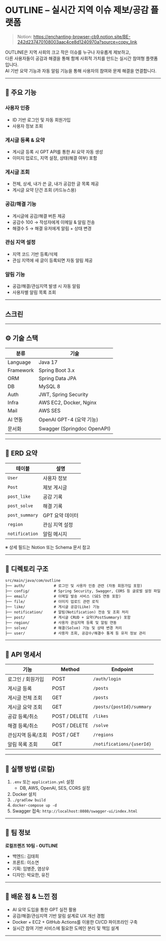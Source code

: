# OUTLINE – 실시간 지역 이슈 제보/공감 플랫폼

> Notion: https://enchanting-browser-cb9.notion.site/BE-242d237470108003aac4ce8d1240970a?source=copy_link

OUTLINE은 지역 사회의 크고 작은 이슈를 누구나 자유롭게 제보하고,  
다른 사용자들이 공감과 해결을 통해 함께 사회적 가치를 만드는 실시간 참여형 플랫폼입니다.  
AI 기반 요약 기능과 자동 알림 기능을 통해 사용자의 참여와 문제 해결을 연결합니다.

---

## 🚀 주요 기능

### 사용자 인증
- ID 기반 로그인 및 자동 회원가입
- 사용자 정보 조회

### 게시글 등록 & 요약
- 게시글 등록 시 GPT API를 통한 AI 요약 자동 생성
- 이미지 업로드, 지역 설정, 상태(해결 여부) 포함

### 게시글 조회
- 전체, 상세, 내가 쓴 글, 내가 공감한 글 목록 제공
- 게시글 요약 단건 조회 (카드뉴스용)

### 공감/해결 기능
- 게시글에 공감/해결 버튼 제공
- 공감수 100 → 작성자에게 이메일 & 알림 전송
- 해결수 5 → 해결 유저에게 알림 + 상태 변경

### 관심 지역 설정
- 지역 코드 기반 등록/삭제
- 관심 지역에 새 글이 등록되면 자동 알림 제공

### 알림 기능
- 공감/해결/관심지역 발생 시 자동 알림
- 사용자별 알림 목록 조회

---

## 스크린

---

## ⚙ 기술 스택

| 분류        | 기술                         |
|-------------|------------------------------|
| Language    | Java 17                      |
| Framework   | Spring Boot 3.x              |
| ORM         | Spring Data JPA              |
| DB          | MySQL 8                      |
| Auth        | JWT, Spring Security         |
| Infra       | AWS EC2, Docker, Nginx       |
| Mail        | AWS SES                      |
| AI 연동     | OpenAI GPT-4 (요약 기능)     |
| 문서화      | Swagger (Springdoc OpenAPI)  |

---

## 🧾 ERD 요약

| 테이블 | 설명 |
|--------|------|
| `User`          | 사용자 정보 |
| `Post`          | 제보 게시글 |
| `post_like`     | 공감 기록 |
| `post_solve`    | 해결 기록 |
| `post_summary`  | GPT 요약 데이터 |
| `region`        | 관심 지역 설정 |
| `notification`  | 알림 메시지 |

※ 상세 필드는 Notion 또는 Schema 문서 참고

---

## 📁 디렉토리 구조
```
src/main/java/com/outline
├── auth/             # 로그인 및 사용자 인증 관련 (자동 회원가입 포함)
├── config/           # Spring Security, Swagger, CORS 등 글로벌 설정 파일
├── email/            # 이메일 발송 서비스 (SES 연동 포함)
├── file/             # 이미지 업로드 관련 로직
├── like/             # 게시글 공감(Like) 기능
├── notification/     # 알림(Notification) 전송 및 조회 처리
├── post/             # 게시글 CRUD + 요약(PostSummary) 포함
├── region/           # 사용자 관심지역 등록 및 알림 연동
├── solve/            # 해결(Solve) 기능 및 상태 변경 처리
├── user/             # 사용자 조회, 공감수/해결수 통계 등 유저 정보 관리
```

---

## 📌 API 명세서

| 기능 | Method | Endpoint |
|------|--------|----------|
| 로그인 / 회원가입 | POST | `/auth/login` |
| 게시글 등록 | POST | `/posts` |
| 게시글 전체 조회 | GET | `/posts` |
| 게시글 요약 조회 | GET | `/posts/{postId}/summary` |
| 공감 등록/취소 | POST / DELETE | `/likes` |
| 해결 등록/취소 | POST / DELETE | `/solve` |
| 관심지역 등록/조회 | POST / GET | `/regions` |
| 알림 목록 조회 | GET | `/notifications/{userId}` |

---

## 🧪 실행 방법 (로컬)

1. `.env` 또는 `application.yml` 설정
   - DB, AWS, OpenAI, SES, CORS 설정
2. Docker 설치
3. `./gradlew build`
4. `docker-compose up -d`
5. Swagger 접속: `http://localhost:8080/swagger-ui/index.html`

---

## 👥 팀 정보

**로컬프렌즈 10팀 - OUTLINE**  
- 백엔드: 김태희
- 프론트: 이소연
- 기획: 임병준, 염상우
- 디자인: 박요한, 유진

---

## 📌 배운 점 & 느낀 점

- AI 요약 도입을 통한 GPT 실전 활용
- 공감/해결/관심지역 기반 알림 설계로 UX 개선 경험
- Docker + EC2 + GitHub Actions를 이용한 CI/CD 파이프라인 구축
- 실시간 참여 기반 서비스에 필요한 도메인 분리 및 책임 설계 

---



